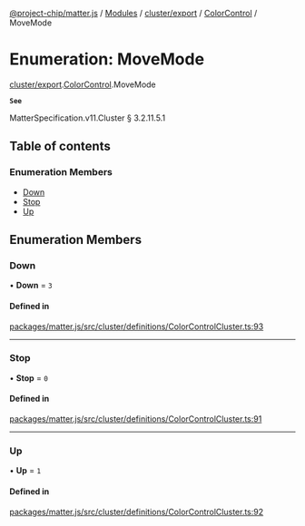 [@project-chip/matter.js](../README.md) / [Modules](../modules.md) / [cluster/export](../modules/cluster_export.md) / [ColorControl](../modules/cluster_export.ColorControl.md) / MoveMode

# Enumeration: MoveMode

[cluster/export](../modules/cluster_export.md).[ColorControl](../modules/cluster_export.ColorControl.md).MoveMode

**`See`**

MatterSpecification.v11.Cluster § 3.2.11.5.1

## Table of contents

### Enumeration Members

- [Down](cluster_export.ColorControl.MoveMode.md#down)
- [Stop](cluster_export.ColorControl.MoveMode.md#stop)
- [Up](cluster_export.ColorControl.MoveMode.md#up)

## Enumeration Members

### Down

• **Down** = ``3``

#### Defined in

[packages/matter.js/src/cluster/definitions/ColorControlCluster.ts:93](https://github.com/project-chip/matter.js/blob/5f71eedebdb9fa54338bde320c311bb359b7455d/packages/matter.js/src/cluster/definitions/ColorControlCluster.ts#L93)

___

### Stop

• **Stop** = ``0``

#### Defined in

[packages/matter.js/src/cluster/definitions/ColorControlCluster.ts:91](https://github.com/project-chip/matter.js/blob/5f71eedebdb9fa54338bde320c311bb359b7455d/packages/matter.js/src/cluster/definitions/ColorControlCluster.ts#L91)

___

### Up

• **Up** = ``1``

#### Defined in

[packages/matter.js/src/cluster/definitions/ColorControlCluster.ts:92](https://github.com/project-chip/matter.js/blob/5f71eedebdb9fa54338bde320c311bb359b7455d/packages/matter.js/src/cluster/definitions/ColorControlCluster.ts#L92)

